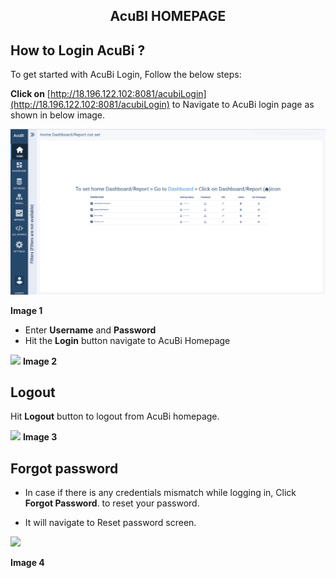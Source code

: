 



<center><h2>AcuBI HOMEPAGE</h1></center>

## How to Login AcuBi ?

To get started with AcuBi Login, Follow the below steps:

**Click on**  [http://18.196.122.102:8081/acubiLogin](http://18.196.122.102:8081/acubiLogin)  to Navigate to AcuBi login page as shown in below image.

![enter image description here](https://raw.githubusercontent.com/sv18042016/fp1/bb5d4c9f6814109a9645827e267e716c0d044c2a/images/New_version5/Homepage_v5.png)

**Image 1**

-  Enter  **Username** and **Password**
- Hit the  **Login** button navigate to AcuBi  Homepage

![
](https://raw.githubusercontent.com/sv18042016/fp1/master/images/New_version5/Homepage_v5.png)
**Image 2**
## Logout

Hit **Logout** button to logout from AcuBi homepage.

![
](https://raw.githubusercontent.com/sv18042016/fp1/master/images/New_version5/UD_Logout.png)
**Image 3**
## Forgot password

  - In case if there is any credentials mismatch while logging in, Click **Forgot Password**. to reset your password. 
  
  - It will navigate to Reset password screen.
  
 ![
](https://raw.githubusercontent.com/sv18042016/fp1/d64bc97c7d2aa0cb8e2c35fa8f9905bd274388f1/images/New_version5/ud_homepage_forgot%20password.png)

**Image 4**
<!--stackedit_data:
eyJoaXN0b3J5IjpbLTEzNjQ5OTExODksMTQzOTA3NzQ3MCwyMz
k3NDE3MDEsLTgwODQ5ODk1NywtMTk2MzU0Nzk4OSwtMTI1NTA4
NjQ3NiwxNzg1MzY0MzUsMTczMjY2OTY5NSwtNDQzMDE2NjQyLD
I3MzE3MTY3Nyw0MzU4ODk5OTcsMTA5NzMxOTE5NywtOTE4NDcz
OTk1LC0yMDA1MTY3MTE1LDI3ODYyMDc4MywtMTE4NDg0OTc3Nl
19
-->